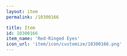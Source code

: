 ```yaml
---
layout: item
permalink: /10300166

title: Item
id: 10300166
item_name: 'Red-Ringed Eyes'
icon_url: 'item/icon/customize/10300166.png'
---
```

